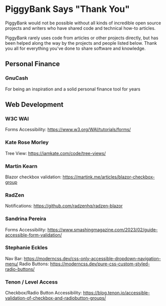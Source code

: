 # PiggyBank Says "Thank You"

PiggyBank would not be possible without all kinds of incredible open source projects and writers who have shared code and technical how-to articles.

PiggyBank rarely uses code from articles or other projects directly, but has been helped along the way by the projects and people listed below. Thank you all for everything you've done to share software and knowledge.

## Personal Finance

### GnuCash

For being an inspiration and a solid personal finance tool for years

## Web Development

### W3C WAI

Forms Accessibility: https://www.w3.org/WAI/tutorials/forms/

### Kate Rose Morley

Tree View: https://iamkate.com/code/tree-views/

### Martin Kearn

Blazor checkbox validation: https://martink.me/articles/blazor-checkbox-group

### RadZen

Notifications: https://github.com/radzenhq/radzen-blazor

### Sandrina Pereira

Forms Accessibility: https://www.smashingmagazine.com/2023/02/guide-accessible-form-validation/

### Stephanie Eckles

Nav Bar: https://moderncss.dev/css-only-accessible-dropdown-navigation-menu/
Radio Buttons: https://moderncss.dev/pure-css-custom-styled-radio-buttons/

### Tenon / Level Access

Checkbox/Radio Button Accessibility: https://blog.tenon.io/accessible-validation-of-checkbox-and-radiobutton-groups/
